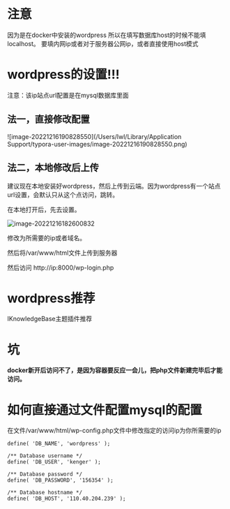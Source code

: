 # 注意
因为是在docker中安装的wordpress
所以在填写数据库host的时候不能填localhost。
要填内网ip或者对于服务器公网ip，或者直接使用host模式



# wordpress的设置!!!

注意：该ip站点url配置是在mysql数据库里面

## 法一，直接修改配置

![image-20221216190828550](/Users/lwl/Library/Application Support/typora-user-images/image-20221216190828550.png)





## 法二，本地修改后上传

建议现在本地安装好wordpress，然后上传到云端。因为wordpress有一个站点url设置，会默认只从这个点访问，跳转。

在本地打开后，先去设置。

![image-20221216182600832](https://ibb.co/QDN0yVW)

修改为所需要的ip或者域名。





然后将/var/www/html文件上传到服务器

然后访问
http://ip:8000/wp-login.php












# wordpress推荐
IKnowledgeBase主题插件推荐





# 坑

**docker新开后访问不了，是因为容器要反应一会儿，把php文件新建完毕后才能访问。**





# 如何直接通过文件配置mysql的配置

在文件/var/www/html/wp-config.php文件中修改指定的访问ip为你所需要的ip

```
define( 'DB_NAME', 'wordpress' );

/** Database username */
define( 'DB_USER', 'kenger' );

/** Database password */
define( 'DB_PASSWORD', '156354' );

/** Database hostname */
define( 'DB_HOST', '110.40.204.239' );
```







